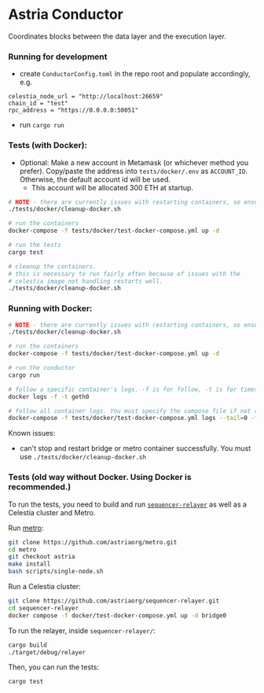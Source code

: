 # Astria Conductor

Coordinates blocks between the data layer and the execution layer.

### Running for development

* create `ConductorConfig.toml` in the repo root and populate accordingly, e.g.

```
celestia_node_url = "http://localhost:26659"
chain_id = "test"
rpc_address = "https://0.0.0.0:50051"
```

* run `cargo run`


### Tests (with Docker):
* Optional: Make a new account in Metamask (or whichever method you prefer). Copy/paste the address into `tests/docker/.env` as `ACCOUNT_ID`. Otherwise, the default account id will be used.
  * This account will be allocated 300 ETH at startup.
```bash
# NOTE - there are currently issues with restarting containers, so ensure we start from a clean slate
./tests/docker/cleanup-docker.sh

# run the containers
docker-compose -f tests/docker/test-docker-compose.yml up -d   

# run the tests
cargo test

# cleanup the containers. 
# this is necessary to run fairly often because of issues with the 
# celestia image not handling restarts well.
./tests/docker/cleanup-docker.sh
```

### Running with Docker:
```bash
# NOTE - there are currently issues with restarting containers, so ensure we start from a clean slate
./tests/docker/cleanup-docker.sh

# run the containers
docker-compose -f tests/docker/test-docker-compose.yml up -d

# run the conductor
cargo run   

# follow a specific container's logs. -f is for follow, -t is for timestamps
docker logs -f -t geth0

# follow all container logs. You must specify the compose file if not ran from the same directory.
docker-compose -f tests/docker/test-docker-compose.yml logs --tail=0 -f -t
```

Known issues:
* can't stop and restart bridge or metro container successfully. You must use `./tests/docker/cleanup-docker.sh`

### Tests (old way without Docker. Using Docker is recommended.)

To run the tests, you need to build and run [`sequencer-relayer`](https://github.com/astriaorg/sequencer-relayer.git) as well as a Celestia cluster and Metro.

Run [metro](https://github.com/astriaorg/metro.git):
```bash
git clone https://github.com/astriaorg/metro.git
cd metro
git checkout astria
make install
bash scripts/single-node.sh
```

Run a Celestia cluster:
```bash
git clone https://github.com/astriaorg/sequencer-relayer.git
cd sequencer-relayer
docker compose -f docker/test-docker-compose.yml up -d bridge0
```

To run the relayer, inside `sequencer-relayer/`:
```bash
cargo build
./target/debug/relayer
```

Then, you can run the tests:
```bash
cargo test
```
